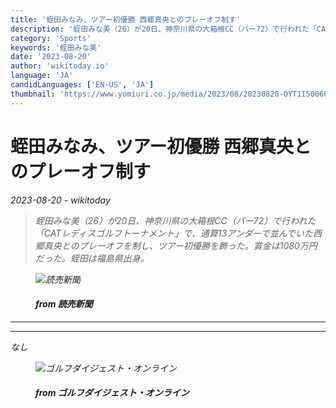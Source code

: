```yaml
---
title: '蛭田みなみ、ツアー初優勝 西郷真央とのプレーオフ制す'
description: '蛭田みな美（26）が20日、神奈川県の大箱根CC（パー72）で行われた「CATレディスゴルフトーナメント」で、通算13アンダーで並んでいた西郷真央とのプレーオフを制し、ツアー初優勝を飾った。賞金は1080万円だった。蛭田は福島県出身。'
category: 'Sports'
keywords: '蛭田みな美'
date: '2023-08-20'
author: 'wikitoday.io'
language: 'JA'
candidLanguages: ['EN-US', 'JA']
thumbnail: 'https://www.yomiuri.co.jp/media/2023/08/20230820-OYT1I50066-1.jpg?type=ogp'
---
```


# 蛭田みなみ、ツアー初優勝 西郷真央とのプレーオフ制す

<p class="datetime"><em>2023-08-20 - wikitoday<em></p>

<blockquote class="quote-container dark">
  <p class="quote-text dark">
    蛭田みな美（26）が20日、神奈川県の大箱根CC（パー72）で行われた「CATレディスゴルフトーナメント」で、通算13アンダーで並んでいた西郷真央とのプレーオフを制し、ツアー初優勝を飾った。賞金は1080万円だった。蛭田は福島県出身。
  </p>
</blockquote>


<figure class=image-container>
    <img src="https://www.yomiuri.co.jp/media/2023/08/20230820-OYT1I50066-1.jpg?type=ogp" alt="読売新聞" />
    <figcaption>
        <h4> from 読売新聞</h4>
    </figcaption>
</figure>


<hr class="article-hr" />


<div class="faq">

</div>


<hr class="article-hr" />

<div class="article-body">
なし
</div>


<figure class=image-container>
    <img src="https://i.gimg.jp/cmsimg/321088.jpg" alt="ゴルフダイジェスト・オンライン" />
    <figcaption>
        <h4> from ゴルフダイジェスト・オンライン</h4>
    </figcaption>
</figure>


<div class="article-body">

</div>
